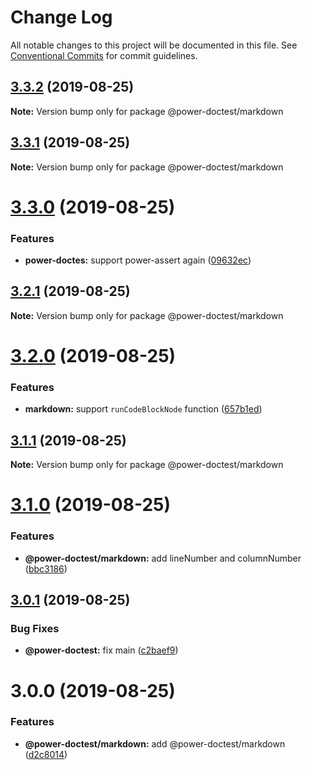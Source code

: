 # Change Log

All notable changes to this project will be documented in this file.
See [Conventional Commits](https://conventionalcommits.org) for commit guidelines.

## [3.3.2](https://github.com/azu/power-doctest/compare/v3.3.1...v3.3.2) (2019-08-25)

**Note:** Version bump only for package @power-doctest/markdown





## [3.3.1](https://github.com/azu/power-doctest/compare/v3.3.0...v3.3.1) (2019-08-25)

**Note:** Version bump only for package @power-doctest/markdown





# [3.3.0](https://github.com/azu/power-doctest/compare/v3.2.1...v3.3.0) (2019-08-25)


### Features

* **power-doctes:** support power-assert again ([09632ec](https://github.com/azu/power-doctest/commit/09632ec))





## [3.2.1](https://github.com/azu/power-doctest/compare/v3.2.0...v3.2.1) (2019-08-25)

**Note:** Version bump only for package @power-doctest/markdown





# [3.2.0](https://github.com/azu/power-doctest/compare/v3.1.1...v3.2.0) (2019-08-25)


### Features

* **markdown:** support `runCodeBlockNode` function ([657b1ed](https://github.com/azu/power-doctest/commit/657b1ed))





## [3.1.1](https://github.com/azu/power-doctest/compare/v3.1.0...v3.1.1) (2019-08-25)

**Note:** Version bump only for package @power-doctest/markdown





# [3.1.0](https://github.com/azu/power-doctest/compare/v3.0.1...v3.1.0) (2019-08-25)


### Features

* **@power-doctest/markdown:** add lineNumber and columnNumber ([bbc3186](https://github.com/azu/power-doctest/commit/bbc3186))





## [3.0.1](https://github.com/azu/power-doctest/compare/v3.0.0...v3.0.1) (2019-08-25)


### Bug Fixes

* **@power-doctest:** fix main ([c2baef9](https://github.com/azu/power-doctest/commit/c2baef9))





# 3.0.0 (2019-08-25)


### Features

* **@power-doctest/markdown:** add @power-doctest/markdown ([d2c8014](https://github.com/azu/power-doctest/commit/d2c8014))
